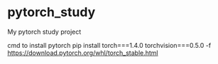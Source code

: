 # pytorch_study
My pytorch study project



cmd to install pytorch
pip install torch===1.4.0 torchvision===0.5.0 -f https://download.pytorch.org/whl/torch_stable.html
